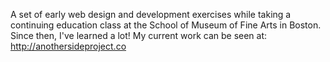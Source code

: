 A set of early web design and development exercises while taking a continuing education class at the School of Museum of Fine Arts in Boston.
Since then, I've learned a lot! My current work can be seen at: http://anothersideproject.co
